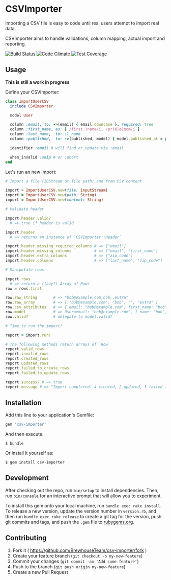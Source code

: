 # CSVImporter

Importing a CSV file is easy to code until real users attempt to import
real data.

CSVImporter aims to handle validations, column mapping, actual import
and reporting.

[![Build
Status](https://travis-ci.org/BrewhouseTeam/csv-importer.svg)](https://travis-ci.org/BrewhouseTeam/csv-importer)
[![Code
Climate](https://codeclimate.com/github/BrewhouseTeam/csv-importer/badges/gpa.svg)](https://codeclimate.com/github/BrewhouseTeam/csv-importer)
[![Test
Coverage](https://codeclimate.com/github/BrewhouseTeam/csv-importer/badges/coverage.svg)](https://codeclimate.com/github/BrewhouseTeam/csv-importer/coverage)

## Usage

**This is still a work in progress**

Define your CSVImporter:

```ruby
class ImportUserCSV
  include CSVImporter

  model User

  column :email, to: ->(email) { email.downcase }, required: true
  column :first_name, as: [ /first.?name/i, /pr(é|e)nom/i ]
  column :last_name,  to: :l_name
  column :published,  to: ->(published, model) { model.published_at = published ? Time.now : nil }

  identifier :email # will find_or_update via :email

  when_invalid :skip # or :abort
end
```

Let's run an new import:

```ruby
# Import a file (IOStream or file path) and from CSV content

import = ImportUserCSV.new(file: InputStream)
import = ImportUserCSV.new(path: String)
import = ImportUserCSV.new(content: String)

# Validate header

import.header.valid?
  # => true if header is valid

import.header
  # => returns an instance of `CSVImporter::Header`

import.header.missing_required_columns # => ["email"]
import.header.missing_columns          # => ["email", "first_name"]
import.header.extra_columns            # => ["zip_code"]
import.header.columns                  # => ["last_name", "zip_code"]

# Manipulate rows

import.rows
  # => return a (lazy?) Array of Rows
row = rows.first

row.raw_string       # => "bob@example.com,bob,,extra"
row.raw_array        # => [ "bob@example.com", "bob", "", "extra" ]
row.csv_attributes   # => { email: "bob@example.com", first_name: "bob" }
row.model            # => User<email: "bob@example.com", f_name: "bob", id: nil>
row.valid?           # delegate to model.valid?

# Time to run the import!

report = import.run!

# The following methods return arrays of `Row`
report.valid_rows
report.invalid_rows
report.created_rows
report.updated_rows
report.failed_to_create_rows
report.failed_to_update_rows

report.success? # => true
report.message # => "Import completed. 4 created, 2 updated, 1 failed to update"
```

## Installation

Add this line to your application's Gemfile:

```ruby
gem 'csv-importer'
```

And then execute:

    $ bundle

Or install it yourself as:

    $ gem install csv-importer

## Development

After checking out the repo, run `bin/setup` to install dependencies. Then, run `bin/console` for an interactive prompt that will allow you to experiment.

To install this gem onto your local machine, run `bundle exec rake install`. To release a new version, update the version number in `version.rb`, and then run `bundle exec rake release` to create a git tag for the version, push git commits and tags, and push the `.gem` file to [rubygems.org](https://rubygems.org).

## Contributing

1. Fork it ( https://github.com/BrewhouseTeam/csv-importer/fork )
2. Create your feature branch (`git checkout -b my-new-feature`)
3. Commit your changes (`git commit -am 'Add some feature'`)
4. Push to the branch (`git push origin my-new-feature`)
5. Create a new Pull Request

